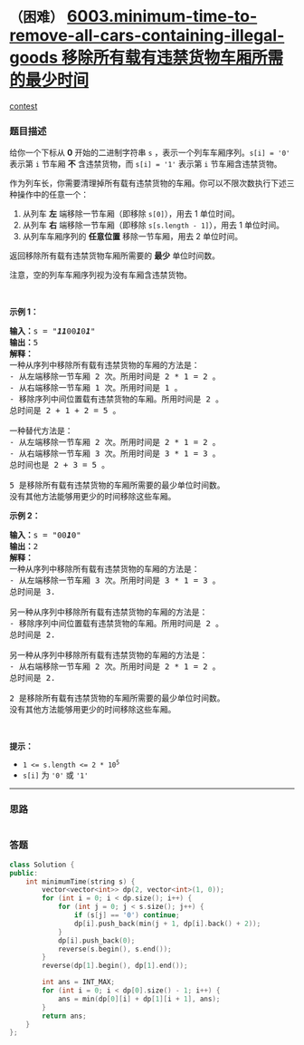 # `（困难）` [6003.minimum-time-to-remove-all-cars-containing-illegal-goods 移除所有载有违禁货物车厢所需的最少时间](https://leetcode-cn.com/problems/minimum-time-to-remove-all-cars-containing-illegal-goods/)

[contest](https://leetcode-cn.com/contest/weekly-contest-279/problems/minimum-time-to-remove-all-cars-containing-illegal-goods/)

### 题目描述
<div class="notranslate"><p>给你一个下标从 <strong>0</strong> 开始的二进制字符串 <code>s</code> ，表示一个列车车厢序列。<code>s[i] = '0'</code> 表示第 <code>i</code> 节车厢 <strong>不</strong> 含违禁货物，而 <code>s[i] = '1'</code> 表示第 <code>i</code> 节车厢含违禁货物。</p>

<p>作为列车长，你需要清理掉所有载有违禁货物的车厢。你可以不限次数执行下述三种操作中的任意一个：</p>

<ol>
	<li>从列车 <strong>左</strong> 端移除一节车厢（即移除 <code>s[0]</code>），用去 1 单位时间。</li>
	<li>从列车 <strong>右</strong> 端移除一节车厢（即移除 <code>s[s.length - 1]</code>），用去 1 单位时间。</li>
	<li>从列车车厢序列的 <strong>任意位置</strong> 移除一节车厢，用去 2 单位时间。</li>
</ol>

<p>返回移除所有载有违禁货物车厢所需要的 <strong>最少</strong> 单位时间数。</p>

<p>注意，空的列车车厢序列视为没有车厢含违禁货物。</p>

<p>&nbsp;</p>

<p><strong>示例 1：</strong></p>

<pre><strong>输入：</strong>s = "<em><strong>11</strong></em>00<em><strong>1</strong></em>0<em><strong>1</strong></em>"
<strong>输出：</strong>5
<strong>解释：</strong>
一种从序列中移除所有载有违禁货物的车厢的方法是：
- 从左端移除一节车厢 2 次。所用时间是 2 * 1 = 2 。
- 从右端移除一节车厢 1 次。所用时间是 1 。
- 移除序列中间位置载有违禁货物的车厢。所用时间是 2 。
总时间是 2 + 1 + 2 = 5 。

一种替代方法是：
- 从左端移除一节车厢 2 次。所用时间是 2 * 1 = 2 。
- 从右端移除一节车厢 3 次。所用时间是 3 * 1 = 3 。
总时间也是 2 + 3 = 5 。

5 是移除所有载有违禁货物的车厢所需要的最少单位时间数。
没有其他方法能够用更少的时间移除这些车厢。</pre>

<p><strong>示例 2：</strong></p>

<pre><strong>输入：</strong>s = "00<em><strong>1</strong></em>0"
<strong>输出：</strong>2
<strong>解释：</strong>
一种从序列中移除所有载有违禁货物的车厢的方法是：
- 从左端移除一节车厢 3 次。所用时间是 3 * 1 = 3 。
总时间是 3.

另一种从序列中移除所有载有违禁货物的车厢的方法是：
- 移除序列中间位置载有违禁货物的车厢。所用时间是 2 。
总时间是 2.

另一种从序列中移除所有载有违禁货物的车厢的方法是：
- 从右端移除一节车厢 2 次。所用时间是 2 * 1 = 2 。
总时间是 2.

2 是移除所有载有违禁货物的车厢所需要的最少单位时间数。
没有其他方法能够用更少的时间移除这些车厢。</pre>

<p>&nbsp;</p>

<p><strong>提示：</strong></p>

<ul>
	<li><code>1 &lt;= s.length &lt;= 2 * 10<sup>5</sup></code></li>
	<li><code>s[i]</code> 为 <code>'0'</code> 或 <code>'1'</code></li>
</ul>
</div>

---
### 思路
```
```



### 答题
``` C++
class Solution {
public:
    int minimumTime(string s) {
        vector<vector<int>> dp(2, vector<int>(1, 0));
        for (int i = 0; i < dp.size(); i++) {
            for (int j = 0; j < s.size(); j++) {
                if (s[j] == '0') continue;
                dp[i].push_back(min(j + 1, dp[i].back() + 2));
            }
            dp[i].push_back(0);
            reverse(s.begin(), s.end());
        }
        reverse(dp[1].begin(), dp[1].end());

        int ans = INT_MAX;
        for (int i = 0; i < dp[0].size() - 1; i++) {
            ans = min(dp[0][i] + dp[1][i + 1], ans);
        }
        return ans;
    }
};
```




